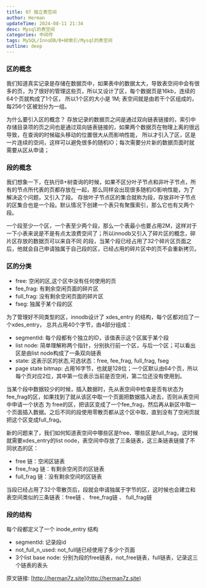 ```yaml
---
title: 07 独立表空间
author: Herman
updateTime: 2024-08-11 21:34
desc: Mysql的表空间
categories: 中间件
tags: MySQL/InnoDB/B+树索引/Mysql的表空间
outline: deep
---
```


### 区的概念
我们知道真实记录是存储在数据页中，如果表中的数据太大，导致表空间中会有很多的页，为了很好的管理这些页，所以又设计了区，每个数据页是16kb，连续的64个页就构成了1个区，
所以1个区的大小是 1M; 表空间就是由若干个区组成的，每256个区被划分为一组。

为什么要引入区的概念？
存放记录的数据页之间是通过双向链表链接的，索引中存储目录项的页之间也是通过双向链表链接的，如果两个数据页在物理上离的很远导致，在查询的时候磁头移动的位置很大从而影响性能，
所以才引入了区，区是一片连续的空间，这样可以避免很多的随机IO；每次需要分片新的数据页面时就需要从区从申请；


### 段的概念

我们想象一下，在执行B+树查询的时候，如果不区分叶子节点和非叶子节点，所有的节点所代表的页都存放在一起，那么同样会出现很多随机IO影响性能，为了解决这个问题，又引入了段。
存放叶子节点区的集合就称为段，存放非叶子节点的区集合也是一个段。默认情况下创建一个表只有聚簇索引，那么它也有又两个段。

一个段至少一个区，一个表至少两个段，那么一个表最小也要占用2M，这样对于一下小表来说是不是有点太浪费空间了；所以innodb又引入了碎片区的概念，碎片区存放的数据页可以来自不同
的段，当某个段已经占用了32个碎片区页面之后，他就会自己申请独属于自己段的区，已经占用的碎片区中的页不会重新拷贝。


### 区的分类
* free: 空闲的区,这个区中没有任何使用的页
* fee_frag: 有剩余空闲页面的碎片区
* full_frag: 没有剩余空闲页面的碎片区
* fseg: 独属于某个段的区

为了管理好不同类型的区，innodb设计了 xdes_entry 的结构，每个区都对应了一个xdes_entry， 总共占用40个字节，由4部分组成：

* segmentId: 每个段都有个独立的ID，该值表示这个区属于某个段
* list node: 简单理解称两个指针，分别执行前一个区，与后一个区；可以看出区是由list node构成了一条双向链表
* state: 这表示区的状态,可选状态：free, fee_frag, full_frag, fseg
* page state bitmap: 占用16字节，也就是128位；一个区默认由64个页，所以每个页对应2位，其中第一位表示当前是否空闲，第二位还没有使用到。


当某个段中数据较少的时候，插入数据时，先从表空间中检查是否有状态为fee_frag的区，如果找到了就从该区中取一个页面把数据插入进去，否则从表空间中申请一个状态
为 free的区，把该区变成了一个fee_frag，然后再从新区中取一个页面插入数据。之后不同的段使用零散页都从这个区中取，直到没有了空闲页就把这个区变成full_frag。

新的问题来了，我们如何知道表空间中哪些区是free、哪些区是full_frag，这时候就需要xdes_entry的list node，表空间中存放了三条链表，这三条链表链接了不同状态的区：
* free 链：空闲区链表
* free_frag 链：有剩余空闲页的区链表
* full_frag 链：没有剩余空间的区链表

当段已经占用了32个零散页后，段就会申请独属于字节的区，这时候也会建立和表空间类似的三条链表：free链 、 free_frag链 、 full_frag链


### 段的结构
每个段都定义了一个 inode_entry 结构
* segmentId: 记录段id
* not_full_n_used: not_full链已经使用了多少个页面
* 3个list base node: 分别为段的free链表，not_free链表，full链表，记录这三个链表的表头





原文链接: [http://herman7z.site](http://herman7z.site)

